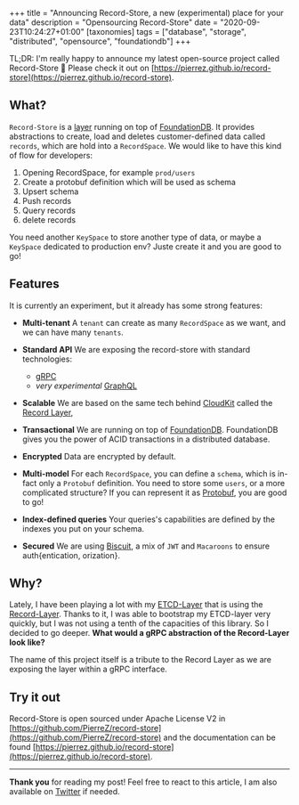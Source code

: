 +++
title = "Announcing Record-Store, a new (experimental) place for your data"
description = "Opensourcing Record-Store"
date = "2020-09-23T10:24:27+01:00"
[taxonomies]
tags = ["database", "storage", "distributed", "opensource", "foundationdb"]
+++

TL;DR: I'm really happy to announce my latest open-source project called Record-Store 🚀 Please check it out on [https://pierrez.github.io/record-store](https://pierrez.github.io/record-store).

## What?

`Record-Store` is a [layer](https://apple.github.io/foundationdb/layer-concept.html) running on top of [FoundationDB](https://foundationdb.org). It provides abstractions to create, load and deletes customer-defined data called `records`, which are hold into a `RecordSpace`. We would like to have this kind of flow for developers:

1. Opening RecordSpace, for example `prod/users`
2. Create a protobuf definition which will be used as schema
3. Upsert schema
4. Push records
5. Query records
6. delete records

You need another `KeySpace` to store another type of data, or maybe a `KeySpace` dedicated to production env? Juste create it and you are good to go!

## Features

It is currently an experiment, but it already has some strong features:

* **Multi-tenant** A `tenant` can create as many `RecordSpace` as we want, and we can have many `tenants`.

* **Standard API** We are exposing the record-store with standard technologies:
  * [gRPC](https://grpc.io)
  * *very experimental* [GraphQL](https://graphql.org)

* **Scalable** We are based on the same tech behind [CloudKit](https://www.foundationdb.org/files/record-layer-paper.pdf) called the [Record Layer](https://github.com/foundationdb/fdb-record-layer/),

* **Transactional** We are running on top of [FoundationDB](https://www.foundationdb.org/). FoundationDB gives you the power of ACID transactions in a distributed database.

* **Encrypted** Data are encrypted by default.

* **Multi-model** For each `RecordSpace`, you can define a `schema`, which is in-fact only a `Protobuf` definition. You need to store some `users`, or a more complicated structure? If you can represent it as [Protobuf](https://developers.google.com/protocol-buffers), you are good to go!

* **Index-defined queries** Your queries's capabilities are defined by the indexes you put on your schema.

* **Secured** We are using [Biscuit](https://github.com/CleverCloud/biscuit), a mix of `JWT` and `Macaroons` to ensure auth{entication, orization}.

## Why?

Lately, I have been playing a lot with my [ETCD-Layer](https://github.com/PierreZ/fdb-etcd) that is using the [Record-Layer](https://github.com/foundationdb/fdb-record-layer/). Thanks to it, I was able to bootstrap my ETCD-layer very quickly, but I was not using a tenth of the capacities of this library. So I decided to go deeper. **What would a gRPC abstraction of the Record-Layer look like?**

The name of this project itself is a tribute to the Record Layer as we are exposing the layer within a gRPC interface.

## Try it out

Record-Store is open sourced under Apache License V2 in [https://github.com/PierreZ/record-store](https://github.com/PierreZ/record-store) and the documentation can be found [https://pierrez.github.io/record-store](https://pierrez.github.io/record-store).

---

**Thank you** for reading my post! Feel free to react to this article, I am also available on [Twitter](https://twitter.com/PierreZ) if needed.
